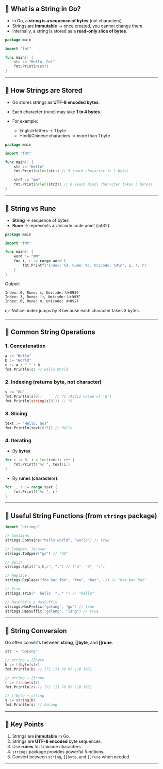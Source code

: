 

## 🔹 What is a String in Go?

* In Go, a **string is a sequence of bytes** (not characters).
* Strings are **immutable** → once created, you cannot change them.
* Internally, a string is stored as a **read-only slice of bytes**.

```go
package main

import "fmt"

func main() {
    str := "Hello, Go!"
    fmt.Println(str)
}
```

---

## 🔹 How Strings are Stored

* Go stores strings as **UTF-8 encoded bytes**.
* Each character (rune) may take **1 to 4 bytes**.
* For example:

  * English letters → 1 byte
  * Hindi/Chinese characters → more than 1 byte

```go
package main

import "fmt"

func main() {
    str := "Hello"
    fmt.Println(len(str)) // 5 (each character is 1 byte)

    str2 := "हाय"
    fmt.Println(len(str2)) // 6 (each Hindi character takes 3 bytes)
}
```

---

## 🔹 String vs Rune

* **String** → sequence of bytes.
* **Rune** → represents a Unicode code point (int32).

```go
package main

import "fmt"

func main() {
    word := "हाय"
    for i, r := range word {
        fmt.Printf("Index: %d, Rune: %c, Unicode: %U\n", i, r, r)
    }
}
```

Output:

```
Index: 0, Rune: ह, Unicode: U+0939
Index: 3, Rune: ा, Unicode: U+093E
Index: 6, Rune: य, Unicode: U+092F
```

👉 Notice: index jumps by 3 because each character takes 3 bytes.

---

## 🔹 Common String Operations

### 1. Concatenation

```go
a := "Hello"
b := "World"
c := a + " " + b
fmt.Println(c) // Hello World
```

### 2. Indexing (returns byte, not character)

```go
s := "Go"
fmt.Println(s[0])      // 71 (ASCII value of 'G')
fmt.Println(string(s[0])) // "G"
```

### 3. Slicing

```go
text := "Hello, Go!"
fmt.Println(text[0:5]) // Hello
```

### 4. Iterating

* By **bytes**:

```go
for i := 0; i < len(text); i++ {
    fmt.Printf("%c ", text[i])
}
```

* By **runes (characters)**:

```go
for _, r := range text {
    fmt.Printf("%c ", r)
}
```

---

## 🔹 Useful String Functions (from `strings` package)

```go
import "strings"

// Contains
strings.Contains("hello world", "world") // true

// ToUpper, ToLower
strings.ToUpper("go") // "GO"

// Split
strings.Split("a,b,c", ",") // ["a", "b", "c"]

// Replace
strings.Replace("foo bar foo", "foo", "baz", -1) // "baz bar baz"

// Trim
strings.Trim("  hello  ", " ") // "hello"

// HasPrefix / HasSuffix
strings.HasPrefix("golang", "go") // true
strings.HasSuffix("golang", "lang") // true
```

---

## 🔹 String Conversion

Go often converts between **string**, **\[]byte**, and **\[]rune**.

```go
str := "GoLang"

// string → []byte
b := []byte(str)
fmt.Println(b) // [71 111 76 97 110 103]

// string → []rune
r := []rune(str)
fmt.Println(r) // [71 111 76 97 110 103]

// []byte → string
s := string(b)
fmt.Println(s) // GoLang
```

---

## 🔹 Key Points

1. Strings are **immutable** in Go.
2. Strings are **UTF-8 encoded** byte sequences.
3. Use **runes** for Unicode characters.
4. `strings` package provides powerful functions.
5. Convert between `string`, `[]byte`, and `[]rune` when needed.

---

